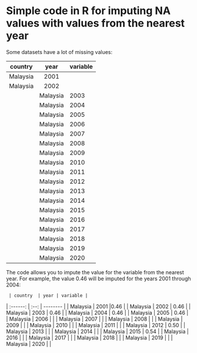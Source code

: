 # Simple code in R for imputing NA values with values from the nearest year

Some datasets have a lot of missing values: 

| country  | year | variable |
| :------: | :--: | -------- |
 | Malaysia | 2001 |          |
  | Malaysia | 2002 |          |
     | Malaysia | 2003 |          |
     | Malaysia | 2004 |          |
     | Malaysia | 2005 | 0.46     |
     | Malaysia | 2006 |          |
     | Malaysia | 2007 |          |
     | Malaysia | 2008 |          |
     | Malaysia | 2009 |          |
     | Malaysia | 2010 |          |
     | Malaysia | 2011 |          |
     | Malaysia | 2012 | 0.50     |
     | Malaysia | 2013 |          |
     | Malaysia | 2014 |          |
     | Malaysia | 2015 | 0.54     |
     | Malaysia | 2016 |          |
     | Malaysia | 2017 |          |
     | Malaysia | 2018 |          |
     | Malaysia | 2019 |          |
     | Malaysia | 2020 |          |

The code allows you to impute the value for the variable from the nearest year. For example, the value 0.46 will be imputed for the years 2001 through 2004:

     | country  | year | variable |
| :------: | :--: | -------- |
     | Malaysia | 2001 |0.46         |
     | Malaysia | 2002 |    0.46      |
     | Malaysia | 2003 |   0.46       |
     | Malaysia | 2004 |    0.46      |
     | Malaysia | 2005 | 0.46     |
     | Malaysia | 2006 |          |
     | Malaysia | 2007 |          |
     | Malaysia | 2008 |          |
     | Malaysia | 2009 |          |
     | Malaysia | 2010 |          |
     | Malaysia | 2011 |          |
     | Malaysia | 2012 | 0.50     |
     | Malaysia | 2013 |          |
     | Malaysia | 2014 |          |
     | Malaysia | 2015 | 0.54     |
     | Malaysia | 2016 |          |
     | Malaysia | 2017 |          |
     | Malaysia | 2018 |          |
     | Malaysia | 2019 |          |
     | Malaysia | 2020 |          |
